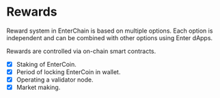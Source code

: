 # Rewards



Reward system in EnterChain is based on multiple options. Each option is independent and can be combined with other options using Enter dApps.

Rewards are controlled via on-chain smart contracts.

* [x] Staking of EnterCoin.
* [x] Period of locking EnterCoin in wallet.
* [x] Operating a validator node.
* [x] Market making.
